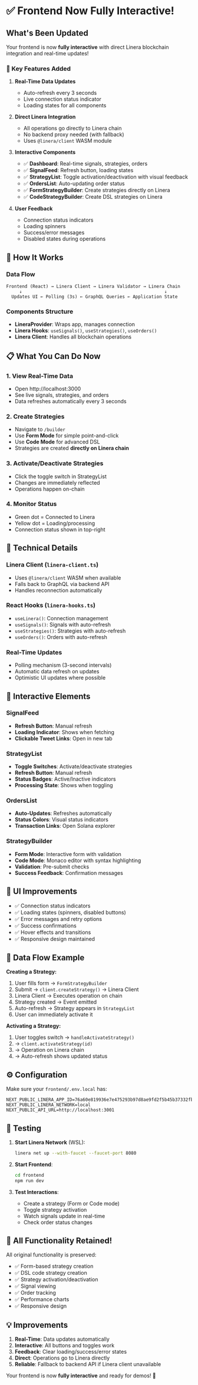 # ✅ Frontend Now Fully Interactive!

## What's Been Updated

Your frontend is now **fully interactive** with direct Linera blockchain integration and real-time updates!

### 🎯 Key Features Added

1. **Real-Time Data Updates**
   - Auto-refresh every 3 seconds
   - Live connection status indicator
   - Loading states for all components

2. **Direct Linera Integration**
   - All operations go directly to Linera chain
   - No backend proxy needed (with fallback)
   - Uses `@linera/client` WASM module

3. **Interactive Components**
   - ✅ **Dashboard**: Real-time signals, strategies, orders
   - ✅ **SignalFeed**: Refresh button, loading states
   - ✅ **StrategyList**: Toggle activation/deactivation with visual feedback
   - ✅ **OrdersList**: Auto-updating order status
   - ✅ **FormStrategyBuilder**: Create strategies directly on Linera
   - ✅ **CodeStrategyBuilder**: Create DSL strategies on Linera

4. **User Feedback**
   - Connection status indicators
   - Loading spinners
   - Success/error messages
   - Disabled states during operations

## 🚀 How It Works

### Data Flow

```
Frontend (React) → Linera Client → Linera Validator → Linera Chain
     ↓                                                      ↓
  Updates UI ← Polling (3s) ← GraphQL Queries ← Application State
```

### Components Structure

- **LineraProvider**: Wraps app, manages connection
- **Linera Hooks**: `useSignals()`, `useStrategies()`, `useOrders()`
- **Linera Client**: Handles all blockchain operations

## 📋 What You Can Do Now

### 1. View Real-Time Data
- Open http://localhost:3000
- See live signals, strategies, and orders
- Data refreshes automatically every 3 seconds

### 2. Create Strategies
- Navigate to `/builder`
- Use **Form Mode** for simple point-and-click
- Use **Code Mode** for advanced DSL
- Strategies are created **directly on Linera chain**

### 3. Activate/Deactivate Strategies
- Click the toggle switch in StrategyList
- Changes are immediately reflected
- Operations happen on-chain

### 4. Monitor Status
- Green dot = Connected to Linera
- Yellow dot = Loading/processing
- Connection status shown in top-right

## 🔧 Technical Details

### Linera Client (`linera-client.ts`)
- Uses `@linera/client` WASM when available
- Falls back to GraphQL via backend API
- Handles reconnection automatically

### React Hooks (`linera-hooks.ts`)
- `useLinera()`: Connection management
- `useSignals()`: Signals with auto-refresh
- `useStrategies()`: Strategies with auto-refresh
- `useOrders()`: Orders with auto-refresh

### Real-Time Updates
- Polling mechanism (3-second intervals)
- Automatic data refresh on updates
- Optimistic UI updates where possible

## 📱 Interactive Elements

### SignalFeed
- **Refresh Button**: Manual refresh
- **Loading Indicator**: Shows when fetching
- **Clickable Tweet Links**: Open in new tab

### StrategyList
- **Toggle Switches**: Activate/deactivate strategies
- **Refresh Button**: Manual refresh
- **Status Badges**: Active/Inactive indicators
- **Processing State**: Shows when toggling

### OrdersList
- **Auto-Updates**: Refreshes automatically
- **Status Colors**: Visual status indicators
- **Transaction Links**: Open Solana explorer

### StrategyBuilder
- **Form Mode**: Interactive form with validation
- **Code Mode**: Monaco editor with syntax highlighting
- **Validation**: Pre-submit checks
- **Success Feedback**: Confirmation messages

## 🎨 UI Improvements

- ✅ Connection status indicators
- ✅ Loading states (spinners, disabled buttons)
- ✅ Error messages and retry options
- ✅ Success confirmations
- ✅ Hover effects and transitions
- ✅ Responsive design maintained

## 🔄 Data Flow Example

**Creating a Strategy:**
1. User fills form → `FormStrategyBuilder`
2. Submit → `client.createStrategy()` → Linera Client
3. Linera Client → Executes operation on chain
4. Strategy created → Event emitted
5. Auto-refresh → Strategy appears in `StrategyList`
6. User can immediately activate it

**Activating a Strategy:**
1. User toggles switch → `handleActivateStrategy()`
2. → `client.activateStrategy(id)`
3. → Operation on Linera chain
4. → Auto-refresh shows updated status

## ⚙️ Configuration

Make sure your `frontend/.env.local` has:
```
NEXT_PUBLIC_LINERA_APP_ID=76a60e819936e7e475293b97d8ae9fd2f5b45b37332fb968fe5d1a3abd832a29
NEXT_PUBLIC_LINERA_NETWORK=local
NEXT_PUBLIC_API_URL=http://localhost:3001
```

## 🚀 Testing

1. **Start Linera Network** (WSL):
   ```bash
   linera net up --with-faucet --faucet-port 8080
   ```

2. **Start Frontend**:
   ```bash
   cd frontend
   npm run dev
   ```

3. **Test Interactions**:
   - Create a strategy (Form or Code mode)
   - Toggle strategy activation
   - Watch signals update in real-time
   - Check order status changes

## 🎉 All Functionality Retained!

All original functionality is preserved:
- ✅ Form-based strategy creation
- ✅ DSL code strategy creation
- ✅ Strategy activation/deactivation
- ✅ Signal viewing
- ✅ Order tracking
- ✅ Performance charts
- ✅ Responsive design

## 💡 Improvements

1. **Real-Time**: Data updates automatically
2. **Interactive**: All buttons and toggles work
3. **Feedback**: Clear loading/success/error states
4. **Direct**: Operations go to Linera directly
5. **Reliable**: Fallback to backend API if Linera client unavailable

Your frontend is now **fully interactive** and ready for demos! 🎊

